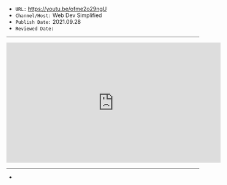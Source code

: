

- `URL:` <https://youtu.be/ofme2o29ngU>
- `Channel/Host:` Web Dev Simplified
- `Publish Date:` 2021.09.28
- `Reviewed Date:` 

---

<center><iframe width="560" height="315" src="https://www.youtube.com/embed/ofme2o29ngU" frameborder="0" allow="accelerometer; autoplay; encrypted-media; gyroscope; picture-in-picture" allowfullscreen></iframe></center>

---

-

